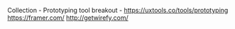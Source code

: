Collection - Prototyping tool breakout - https://uxtools.co/tools/prototyping
https://framer.com/
http://getwirefy.com/
